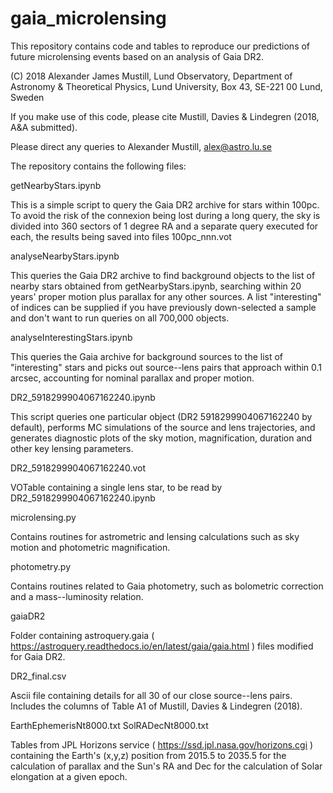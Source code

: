 # gaia_microlensing

This repository contains code and tables to reproduce our predictions of future microlensing events based on an analysis of Gaia DR2. 

(C) 2018 Alexander James Mustill, Lund Observatory, Department of Astronomy & Theoretical Physics, Lund University, Box 43, SE-221 00 Lund, Sweden

If you make use of this code, please cite Mustill, Davies &amp; Lindegren (2018, A&amp;A submitted).

Please direct any queries to Alexander Mustill, alex@astro.lu.se

The repository contains the following files:

getNearbyStars.ipynb

This is a simple script to query the Gaia DR2 archive for stars within 100pc. To avoid the risk of the connexion being lost during a long query, the sky is divided into 360 sectors of 1 degree RA and a separate query executed for each, the results being saved into files 100pc_nnn.vot

analyseNearbyStars.ipynb

This queries the Gaia DR2 archive to find background objects to the list of nearby stars obtained from getNearbyStars.ipynb, searching within 20 years' proper motion plus parallax for any other sources. A list "interesting" of indices can be supplied if you have previously down-selected a sample and don't want to run queries on all 700,000 objects.

analyseInterestingStars.ipynb

This queries the Gaia archive for background sources to the list of "interesting" stars and picks out source--lens pairs that approach within 0.1 arcsec, accounting for nominal parallax and proper motion.

DR2_5918299904067162240.ipynb

This script queries one particular object (DR2 5918299904067162240 by default), performs MC simulations of the source and lens trajectories, and generates diagnostic plots of the sky motion, magnification, duration and other key lensing parameters.

DR2_5918299904067162240.vot

VOTable containing a single lens star, to be read by DR2_5918299904067162240.ipynb

microlensing.py

Contains routines for astrometric and lensing calculations such as sky motion and photometric magnification.

photometry.py

Contains routines related to Gaia photometry, such as bolometric correction and a mass--luminosity relation.

gaiaDR2

Folder containing astroquery.gaia ( https://astroquery.readthedocs.io/en/latest/gaia/gaia.html ) files modified for Gaia DR2.

DR2_final.csv

Ascii file containing details for all 30 of our close source--lens pairs. Includes the columns of Table A1 of Mustill, Davies & Lindegren (2018).

EarthEphemerisNt8000.txt
SolRADecNt8000.txt

Tables from JPL Horizons service ( https://ssd.jpl.nasa.gov/horizons.cgi ) containing the Earth's (x,y,z) position from 2015.5 to 2035.5 for the calculation of parallax and the Sun's RA and Dec for the calculation of Solar elongation at a given epoch.
